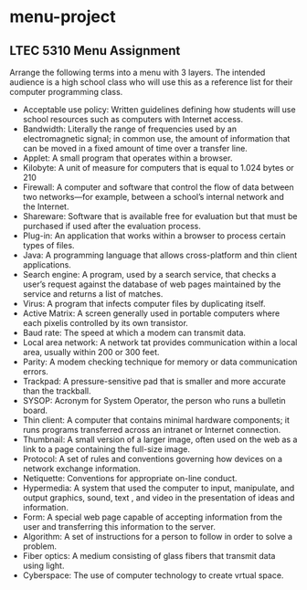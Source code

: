 # menu-project

## LTEC 5310 Menu Assignment

Arrange the following terms into a menu with 3 layers.  The intended audience is a high school class who will use this as a reference list for their computer programming class.

- Acceptable use policy: Written guidelines defining how students will use school resources such as computers with Internet access.
- Bandwidth: Literally the range of frequencies used by an electromagnetic signal; in common use, the amount of information that can be moved in a fixed amount of time over a transfer line.
- Applet: A small program that operates within a browser.
- Kilobyte:  A unit of measure for computers that is equal to 1.024 bytes or 210
- Firewall: A computer and software that control the flow of data between two networks—for example, between a school’s internal network and the Internet.
- Shareware: Software that is available free for evaluation but that must be purchased if used after the evaluation process.
- Plug-in: An application that works within a browser to process certain types of files.
- Java: A programming language that allows cross-platform and thin client applications.
- Search engine: A program, used by a search service, that checks a user’s request against the database of web pages maintained by the service and returns a list of matches.
- Virus: A program that infects computer files by duplicating itself.
- Active Matrix:  A screen generally used in portable computers where each pixelis controlled by its own transistor.
- Baud rate: The speed at which a modem can transmit data.
- Local area network: A network tat provides communication within a local area, usually within 200 or 300 feet.
- Parity: A modem checking technique for memory or data communication errors.
- Trackpad: A pressure-sensitive pad that is smaller and more accurate than the trackball.
- SYSOP: Acronym for System Operator, the person who runs a bulletin board.
- Thin client: A computer that contains minimal hardware components; it runs programs transferred across an intranet or Internet connection.
- Thumbnail: A small version of a larger image, often used on the web as a link to a page containing the full-size image.
- Protocol: A set of rules and conventions governing how devices on a network exchange information.
- Netiquette: Conventions for appropriate on-line conduct.
- Hypermedia: A system that used the computer to input, manipulate, and output  graphics, sound, text , and video in the presentation of ideas and information.
- Form: A special web page capable of accepting information from the user and transferring this information to the server.
- Algorithm:  A set of instructions for a person to follow in order to solve a problem.
- Fiber optics: A medium consisting of glass fibers that transmit data using light.
- Cyberspace:  The use of computer technology to create vrtual space.
